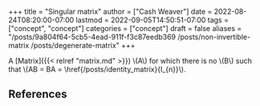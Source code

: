 +++
title = "Singular matrix"
author = ["Cash Weaver"]
date = 2022-08-24T08:20:00-07:00
lastmod = 2022-09-05T14:50:51-07:00
tags = ["concept", "concept"]
categories = ["concept"]
draft = false
aliases = "/posts/9a804f64-5cb5-4ead-911f-f3c87eedb369 /posts/non-invertible-matrix /posts/degenerate-matrix"
+++

A [Matrix]({{< relref "matrix.md" >}}) \\(A\\) for which there is no \\(B\\) such that \\(AB = BA = \href{/posts/identity_matrix}{I\_{n}}\\).

## References

<style>.csl-entry{text-indent: -1.5em; margin-left: 1.5em;}</style><div class="csl-bib-body">
</div>
